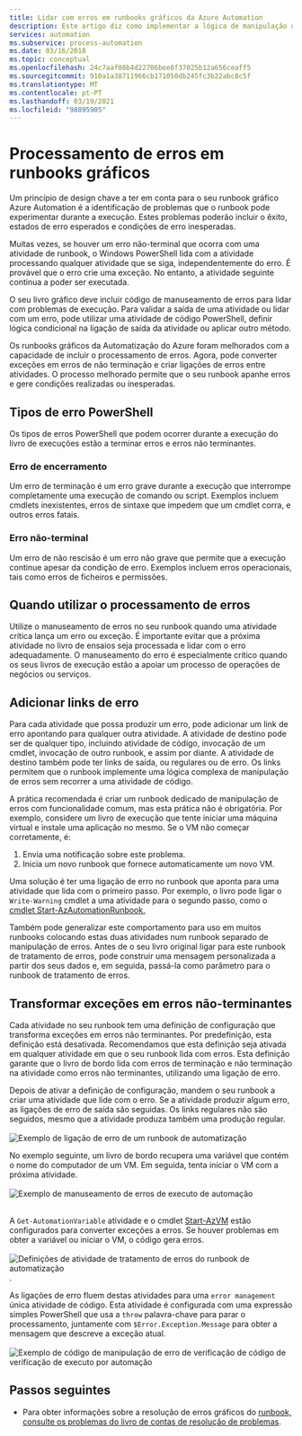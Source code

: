 ```yaml
---
title: Lidar com erros em runbooks gráficos da Azure Automation
description: Este artigo diz como implementar a lógica de manipulação de erros em livros gráficos.
services: automation
ms.subservice: process-automation
ms.date: 03/16/2018
ms.topic: conceptual
ms.openlocfilehash: 24c7aaf08b4d22706bee8f37025b12a656ceaff5
ms.sourcegitcommit: 910a1a38711966cb171050db245fc3b22abc8c5f
ms.translationtype: MT
ms.contentlocale: pt-PT
ms.lasthandoff: 03/19/2021
ms.locfileid: "98895905"
---
```

# <a name="handle-errors-in-graphical-runbooks"></a>Processamento de erros em runbooks gráficos

Um princípio de design chave a ter em conta para o seu runbook gráfico Azure Automation é a identificação de problemas que o runbook pode experimentar durante a execução. Estes problemas poderão incluir o êxito, estados de erro esperados e condições de erro inesperadas.

Muitas vezes, se houver um erro não-terminal que ocorra com uma atividade de runbook, o Windows PowerShell lida com a atividade processando qualquer atividade que se siga, independentemente do erro. É provável que o erro crie uma exceção. No entanto, a atividade seguinte continua a poder ser executada.

O seu livro gráfico deve incluir código de manuseamento de erros para lidar com problemas de execução. Para validar a saída de uma atividade ou lidar com um erro, pode utilizar uma atividade de código PowerShell, definir lógica condicional na ligação de saída da atividade ou aplicar outro método.

Os runbooks gráficos da Automatização do Azure foram melhorados com a capacidade de incluir o processamento de erros. Agora, pode converter exceções em erros de não terminação e criar ligações de erros entre atividades. O processo melhorado permite que o seu runbook apanhe erros e gere condições realizadas ou inesperadas. 

## <a name="powershell-error-types"></a>Tipos de erro PowerShell

Os tipos de erros PowerShell que podem ocorrer durante a execução do livro de execuções estão a terminar erros e erros não terminantes.
 
### <a name="terminating-error"></a>Erro de encerramento

Um erro de terminação é um erro grave durante a execução que interrompe completamente uma execução de comando ou script. Exemplos incluem cmdlets inexistentes, erros de sintaxe que impedem que um cmdlet corra, e outros erros fatais.

### <a name="non-terminating-error"></a>Erro não-terminal

Um erro de não rescisão é um erro não grave que permite que a execução continue apesar da condição de erro. Exemplos incluem erros operacionais, tais como erros de ficheiros e permissões.

## <a name="when-to-use-error-handling"></a>Quando utilizar o processamento de erros

Utilize o manuseamento de erros no seu runbook quando uma atividade crítica lança um erro ou exceção. É importante evitar que a próxima atividade no livro de ensaios seja processada e lidar com o erro adequadamente. O manuseamento do erro é especialmente crítico quando os seus livros de execução estão a apoiar um processo de operações de negócios ou serviços.

## <a name="add-error-links"></a>Adicionar links de erro

Para cada atividade que possa produzir um erro, pode adicionar um link de erro apontando para qualquer outra atividade. A atividade de destino pode ser de qualquer tipo, incluindo atividade de código, invocação de um cmdlet, invocação de outro runbook, e assim por diante. A atividade de destino também pode ter links de saída, ou regulares ou de erro. Os links permitem que o runbook implemente uma lógica complexa de manipulação de erros sem recorrer a uma atividade de código.

A prática recomendada é criar um runbook dedicado de manipulação de erros com funcionalidade comum, mas esta prática não é obrigatória. Por exemplo, considere um livro de execução que tente iniciar uma máquina virtual e instale uma aplicação no mesmo. Se o VM não começar corretamente, é:

1. Envia uma notificação sobre este problema.
2. Inicia um novo runbook que fornece automaticamente um novo VM.

Uma solução é ter uma ligação de erro no runbook que aponta para uma atividade que lida com o primeiro passo. Por exemplo, o livro pode ligar o `Write-Warning` cmdlet a uma atividade para o segundo passo, como o [cmdlet Start-AzAutomationRunbook.](/powershell/module/az.automation/start-azautomationrunbook)

Também pode generalizar este comportamento para uso em muitos runbooks colocando estas duas atividades num runbook separado de manipulação de erros. Antes de o seu livro original ligar para este runbook de tratamento de erros, pode construir uma mensagem personalizada a partir dos seus dados e, em seguida, passá-la como parâmetro para o runbook de tratamento de erros.

## <a name="turn-exceptions-into-non-terminating-errors"></a>Transformar exceções em erros não-terminantes

Cada atividade no seu runbook tem uma definição de configuração que transforma exceções em erros não terminantes. Por predefinição, esta definição está desativada. Recomendamos que esta definição seja ativada em qualquer atividade em que o seu runbook lida com erros. Esta definição garante que o livro de bordo lida com erros de terminação e não terminação na atividade como erros não terminantes, utilizando uma ligação de erro.  

Depois de ativar a definição de configuração, mandem o seu runbook a criar uma atividade que lide com o erro. Se a atividade produzir algum erro, as ligações de erro de saída são seguidas. Os links regulares não são seguidos, mesmo que a atividade produza também uma produção regular.<br><br> ![Exemplo de ligação de erro de um runbook de automatização](media/automation-runbook-graphical-error-handling/error-link-example.png)

No exemplo seguinte, um livro de bordo recupera uma variável que contém o nome do computador de um VM. Em seguida, tenta iniciar o VM com a próxima atividade.<br><br> ![Exemplo de manuseamento de erros de executo de automação](media/automation-runbook-graphical-error-handling/runbook-example-error-handling.png)<br><br>      

A `Get-AutomationVariable` atividade e o cmdlet [Start-AzVM](/powershell/module/Az.Compute/Start-AzVM) estão configurados para converter exceções a erros. Se houver problemas em obter a variável ou iniciar o VM, o código gera erros.<br><br> ![Definições de atividade de tratamento de erros do runbook de automatização ](media/automation-runbook-graphical-error-handling/activity-blade-convertexception-option.png) .

As ligações de erro fluem destas atividades para uma `error management` única atividade de código. Esta atividade é configurada com uma expressão simples PowerShell que usa a `throw` palavra-chave para parar o processamento, juntamente com `$Error.Exception.Message` para obter a mensagem que descreve a exceção atual.<br><br> ![Exemplo de código de manipulação de erro de verificação de código de verificação de executo por automação](media/automation-runbook-graphical-error-handling/runbook-example-error-handling-code.png)

## <a name="next-steps"></a>Passos seguintes

* Para obter informações sobre a resolução de erros gráficos do [runbook, consulte os problemas do livro de contas de resolução de problemas](troubleshoot/runbooks.md).
